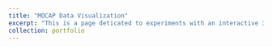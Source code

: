 ```yaml
---
title: "MOCAP Data Visualization"
excerpt: "This is a page deticated to experiments with an interactive 3D visualizer to explore musical perfomance MOCAP data. <br/><img src='/images/tube3D.png'>"
collection: portfolio
---
```


<script src="https://cdnjs.cloudflare.com/ajax/libs/three.js/r121/three.min.js"></script>
<script src="https://cdnjs.cloudflare.com/ajax/libs/dat-gui/0.7.7/dat.gui.min.js"></script>
<script src="/assets/js/OBJLoader.js"></script>
<script src="/assets/js/OrbitControls.js"></script>


<div class='threejs'>
  <div id="cube">
    <div id="param" class="dat-gui">
    </div>
  </div>
</div>

<style>
.threejs {
  position: relative;
  width: 100%;
  padding-top: 56.25%; /* 16:9 aspect ratio */
}
.threejs > * {
  position: absolute;
  top: 0;
  bottom: 0;
  left: 0;
  right: 0;
}
</style>

<script src="/assets/js/cube.js"></script>

<!-- <style>
.highlight-left {margin-left: 0}
canvas { position: relative; top: 0;}
</style>

<div id="canvas-holder" style="position:relative; width: 100%;">
  <div id="dat-gui-holder" style="position: absolute; top: 0em; right: 0em;z-index: 1;"></div>
</div> -->


